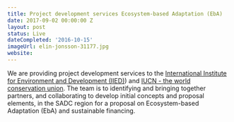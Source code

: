 ```yaml
---
title: Project development services Ecosystem-based Adaptation (EbA)
date: 2017-09-02 00:00:00 Z
layout: post
status: Live
dateCompleted: '2016-10-15'
imageUrl: elin-jonsson-31177.jpg
website: 
---
```


We are providing project development services to the [International Institute for Environment and Development (IIED)](www.iied.org)) and [IUCN - the world conservation union](www.iucn.org). The team is to identifying and bringing together partners, and collaborating to develop initial concepts and proposal elements, in the SADC region for a proposal on Ecosystem-based Adaptation (EbA) and sustainable financing.
